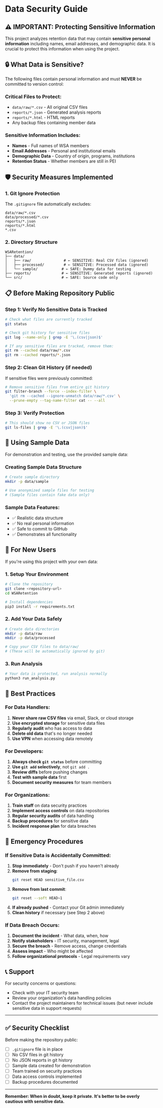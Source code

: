 # Data Security Guide

## ⚠️ IMPORTANT: Protecting Sensitive Information

This project analyzes retention data that may contain **sensitive personal information** including names, email addresses, and demographic data. It is crucial to protect this information when using the project.

## 🔒 What Data is Sensitive?

The following files contain personal information and must **NEVER** be committed to version control:

### Critical Files to Protect:
- `data/raw/*.csv` - All original CSV files
- `reports/*.json` - Generated analysis reports  
- `reports/*.html` - HTML reports
- Any backup files containing member data

### Sensitive Information Includes:
- **Names** - Full names of WSA members
- **Email Addresses** - Personal and institutional emails
- **Demographic Data** - Country of origin, programs, institutions
- **Retention Status** - Whether members are still in PEI

## 🛡️ Security Measures Implemented

### 1. Git Ignore Protection
The `.gitignore` file automatically excludes:
```
data/raw/*.csv
data/processed/*.csv
reports/*.json
reports/*.html
*.csv
```

### 2. Directory Structure
```
WSARetention/
├── data/
│   ├── raw/               # ← SENSITIVE: Real CSV files (ignored)
│   ├── processed/         # ← SENSITIVE: Processed data (ignored)
│   └── sample/           # ← SAFE: Dummy data for testing
├── reports/              # ← SENSITIVE: Generated reports (ignored)
└── src/                  # ← SAFE: Source code only
```

## 📋 Before Making Repository Public

### Step 1: Verify No Sensitive Data is Tracked
```bash
# Check what files are currently tracked
git status

# Check git history for sensitive files
git log --name-only | grep -E '\.(csv|json)$'

# If any sensitive files are tracked, remove them:
git rm --cached data/raw/*.csv
git rm --cached reports/*.json
```

### Step 2: Clean Git History (if needed)
If sensitive files were previously committed:
```bash
# Remove sensitive files from entire git history
git filter-branch --force --index-filter \
  'git rm --cached --ignore-unmatch data/raw/*.csv' \
  --prune-empty --tag-name-filter cat -- --all
```

### Step 3: Verify Protection
```bash
# This should show no CSV or JSON files
git ls-files | grep -E '\.(csv|json)$'
```

## 🧪 Using Sample Data

For demonstration and testing, use the provided sample data:

### Creating Sample Data Structure
```bash
# Create sample directory
mkdir -p data/sample

# Use anonymized sample files for testing
# (Sample files contain fake data only)
```

### Sample Data Features:
- ✅ Realistic data structure
- ✅ No real personal information  
- ✅ Safe to commit to GitHub
- ✅ Demonstrates all functionality

## 👥 For New Users

If you're using this project with your own data:

### 1. Setup Your Environment
```bash
# Clone the repository
git clone <repository-url>
cd WSARetention

# Install dependencies
pip3 install -r requirements.txt
```

### 2. Add Your Data Safely
```bash
# Create data directories
mkdir -p data/raw
mkdir -p data/processed

# Copy your CSV files to data/raw/
# (These will be automatically ignored by git)
```

### 3. Run Analysis
```bash
# Your data is protected, run analysis normally
python3 run_analysis.py
```

## 🔐 Best Practices

### For Data Handlers:
1. **Never share raw CSV files** via email, Slack, or cloud storage
2. **Use encrypted storage** for sensitive data files
3. **Regularly audit** who has access to data
4. **Delete old data** that's no longer needed
5. **Use VPN** when accessing data remotely

### For Developers:
1. **Always check `git status`** before committing
2. **Use `git add` selectively**, not `git add .`
3. **Review diffs** before pushing changes
4. **Test with sample data** first
5. **Document security measures** for team members

### For Organizations:
1. **Train staff** on data security practices
2. **Implement access controls** on data repositories  
3. **Regular security audits** of data handling
4. **Backup procedures** for sensitive data
5. **Incident response plan** for data breaches

## 🚨 Emergency Procedures

### If Sensitive Data is Accidentally Committed:

1. **Stop immediately** - Don't push if you haven't already
2. **Remove from staging**:
   ```bash
   git reset HEAD sensitive_file.csv
   ```
3. **Remove from last commit**:
   ```bash
   git reset --soft HEAD~1
   ```
4. **If already pushed** - Contact your Git admin immediately
5. **Clean history** if necessary (see Step 2 above)

### If Data Breach Occurs:
1. **Document the incident** - What data, when, how
2. **Notify stakeholders** - IT security, management, legal
3. **Secure the breach** - Remove access, change credentials
4. **Assess impact** - Who might be affected
5. **Follow organizational protocols** - Legal requirements vary

## 📞 Support

For security concerns or questions:
- Check with your IT security team
- Review your organization's data handling policies
- Contact the project maintainers for technical issues (but never include sensitive data in support requests)

---

## ✅ Security Checklist

Before making the repository public:

- [ ] `.gitignore` file is in place
- [ ] No CSV files in git history
- [ ] No JSON reports in git history  
- [ ] Sample data created for demonstration
- [ ] Team trained on security practices
- [ ] Data access controls implemented
- [ ] Backup procedures documented

---

**Remember: When in doubt, keep it private. It's better to be overly cautious with sensitive data.** 